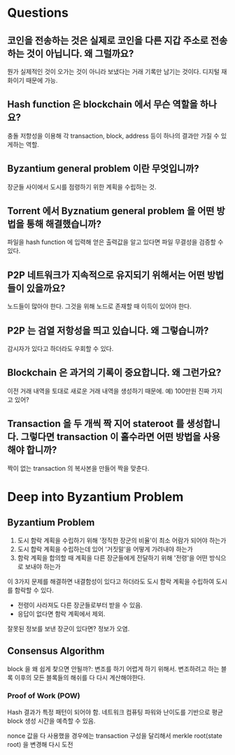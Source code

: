 # Questions

## 코인을 전송하는 것은 실제로 코인을 다른 지갑 주소로 전송하는 것이 아닙니다. 왜 그럴까요?

뭔가 실제적인 것이 오가는 것이 아니라 보냈다는 거래 기록만 남기는 것이다. 디지털 재화이기 때문에 가능.

## Hash function 은 blockchain 에서 무슨 역할을 하나요?

충돌 저항성을 이용해 각 transaction, block, address 등이 하나의 결과만 가질 수 있게하는 역할.

## Byzantium general problem 이란 무엇입니까?

장군들 사이에서 도시를 점령하기 위한 계획을 수립하는 것.

## Torrent 에서 Byznatium general problem 을 어떤 방법을 통해 해결했습니까?

파일을 hash function 에 입력해 얻은 출력값을 알고 있다면 파일 무결성을 검증할 수 있다.

##  P2P 네트워크가 지속적으로 유지되기 위해서는 어떤 방법들이 있을까요?

노드들이 많아야 한다. 그것을 위해 노드로 존재할 때 이득이 있어야 한다.

## P2P 는 검열 저항성을 띄고 있습니다. 왜 그렇습니까?

감시자가 있다고 하더라도 우회할 수 있다.

## Blockchain 은 과거의 기록이 중요합니다. 왜 그런가요?

이전 거래 내역을 토대로 새로운 거래 내역을 생성하기 때문에. 예) 100만원 진짜 가지고 있어?

## Transaction 을 두 개씩 짝 지어 stateroot 를 생성합니다. 그렇다면 transaction 이 홀수라면 어떤 방법을 사용해야 합니까?

짝이 없는 transaction 의 복사본을 만들어 짝을 맞춘다.


# Deep into Byzantium Problem

## Byzantium Problem

1. 도시 함락 계획을 수립하기 위해 '정직한 장군의 비율'이 최소 어람가 되어야 하는가
2. 도시 합락 계획을 수립하는데 있어 '거짓말'을 어떻게 가려내야 하는가
3. 함락 계획을 합의할 때 계획을 다른 장군들에게 전달하기 위해 '전령'을 어떤 방식으로 보내야 하는가

이 3가지 문제를 해결하면 내결함성이 있다고 하더라도 도시 함락 계획을 수립하여 도시를 함락할 수 있다.

- 전령이 사라져도 다른 장군들로부터 받을 수 있음.
- 응답이 없다면 함락 계획에서 제외.

잘못된 정보를 보낸 장군이 있다면? 정보가 오염.

## Consensus Algorithm

block 을 왜 쉽게 찾으면 안될까?: 변조를 하기 어렵게 하기 위해서. 변조하려고 하는 블록 이후의 모든 블록들의 해쉬를 다 다시 계산해야한다.

### Proof of Work (POW)

Hash 결과가 특정 패턴이 되어야 함. 네트워크 컴퓨팅 파워와 난이도를 기반으로 평균 block 생성 시간을 예측할 수 있음.

nonce 값을 다 사용했을 경우에는 transaction 구성을 달리해서 merkle root(state root) 을 변경해 다시 도전
